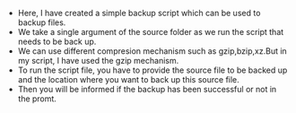 - Here, I have created a simple backup script which can be used to backup files.
- We take a single argument of the source folder as we run the script that needs to be back up.
- We can use different compresion mechanism such as gzip,bzip,xz.But in my script, I have used the gzip mechanism.
- To run the script file, you have to provide the source file to be backed up and the location where you want to back up this source file.
- Then you will be informed if the backup has been successful or not in the promt.

